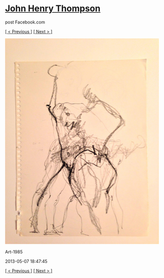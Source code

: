 # [John Henry Thompson](../README.md)
post Facebook.com

[[ < Previous ]](2013-05-07-5.md) [[ Next > ]](2013-05-07-7.md)

[![](../media/2013-05-07/Art-1990.jpg)](../README.md)

Art-1985

2013-05-07 18:47:45

[[ < Previous ]](2013-05-07-5.md) [[ Next > ]](2013-05-07-7.md)
